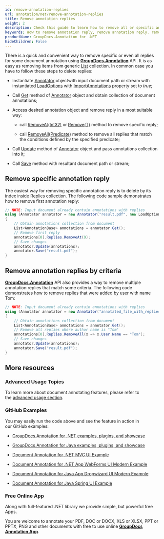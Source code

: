 ```yaml
---
id: remove-annotation-replies
url: annotation/net/remove-annotation-replies
title: Remove annotation replies
weight: 2
description: Check this guide to learn how to remove all or specific annotation replies when collaborate over document using GroupDocs.Annotation for .NET API.
keywords: How to remove annotation reply, remove annotation reply, remove reply, reply to annotation, remove annotation comment
productName: GroupDocs.Annotation for .NET
hideChildren: False
---
```

There is a quick and convenient way to remove specific or even all replies for some document annotation using **[GroupDocs.Annotation](https://products.groupdocs.com/annotation/net)** API. It is as easy as removing items from generic [List<T>](https://docs.microsoft.com/en-us/dotnet/api/system.collections.generic.list-1) collection. In common case you have to follow these steps to delete replies:

*   Instantiate [Annotator](https://apireference.groupdocs.com/net/annotation/groupdocs.annotation/annotator) objectwith input document path or stream with instantiated [LoadOptions](https://apireference.groupdocs.com/net/annotation/groupdocs.annotation.options/loadoptions) with [ImportAnnotations](https://apireference.groupdocs.com/annotation/net/groupdocs.annotation.options/loadoptions/properties/importannotations) property set to *true*;
    
*   Call [Get](https://apireference.groupdocs.com/annotation/net/groupdocs.annotation/annotator/methods/get) method of [Annotator](https://apireference.groupdocs.com/net/annotation/groupdocs.annotation/annotator) object and obtain collection of document annotations;
    
*   Access desired annotation object and remove reply in a most suitable way:
    
    *   call [RemoveAt(Int32)](https://docs.microsoft.com/en-us/dotnet/api/system.collections.generic.list-1.removeat) or [Remove(T)](https://docs.microsoft.com/en-us/dotnet/api/system.collections.generic.list-1.remove) method to remove specific reply;
        
    *   call [RemoveAll(Predicate<T>)](https://docs.microsoft.com/en-us/dotnet/api/system.collections.generic.list-1.removeall) method to remove all replies that match the conditions defined by the specified predicate;
        
*   Call [Update](https://apireference.groupdocs.com/net/annotation/groupdocs.annotation/annotator/methods/update/index) method of [Annotator](https://apireference.groupdocs.com/net/annotation/groupdocs.annotation/annotator) object and pass annotations collection into it;
    
*   Call [Save](https://apireference.groupdocs.com/net/annotation/groupdocs.annotation/annotator/methods/save/index) method with resultant document path or stream;
    

## Remove specific annotation reply 

The easiest way for removing specific annotation reply is to delete by its index inside Replies collection. The following code sample demonstrates how to remove first annotation reply:

```csharp
// NOTE: Input document already contain annotations with replies
using (Annotator annotator = new Annotator("result.pdf", new LoadOptions { ImportAnnotations = true }))
{
    // Obtain annotations collection from document
    List<AnnotationBase> annotations = annotator.Get();               
	// Remove first reply 
	annotations[0].Replies.RemoveAt(0);
	// Save changes
	annotator.Update(annotations);
	annotator.Save("result.pdf");
}
```

## Remove annotation replies by criteria

**[GroupDocs.Annotation](https://products.groupdocs.com/annotation/net)** API also provides a way to remove multiple annotation replies that match some criteria. The following code demonstrates how to remove replies that were added by user with name Tom:

```csharp
// NOTE: Input document already contain annotations with replies
using (Annotator annotator = new Annotator("annotated_file_with_replies.pdf", new LoadOptions { ImportAnnotations = true }))
{
    // Obtain annotations collection from document
    List<AnnotationBase> annotations = annotator.Get();
    // Remove all replies where author name is "Tom"
    annotations[0].Replies.RemoveAll(x => x.User.Name == "Tom");
    // Save changes
    annotator.Update(annotations);
    annotator.Save("result.pdf");
}
```

## More resources

### Advanced Usage Topics

To learn more about document annotating features, please refer to the [advanced usage section](https://docs.groupdocs.com/display/annotationnet/Advanced+usage).

### GitHub Examples

You may easily run the code above and see the feature in action in our GitHub examples:

*   [GroupDocs.Annotation for .NET examples, plugins, and showcase](https://github.com/groupdocs-annotation/GroupDocs.Annotation-for-.NET)
    
*   [GroupDocs.Annotation for Java examples, plugins, and showcase](https://github.com/groupdocs-annotation/GroupDocs.Annotation-for-Java)
    
*   [Document Annotation for .NET MVC UI Example](https://github.com/groupdocs-annotation/GroupDocs.Annotation-for-.NET-MVC) 
    
*   [Document Annotation for .NET App WebForms UI Modern Example](https://github.com/groupdocs-annotation/GroupDocs.Annotation-for-.NET-WebForms)
    
*   [Document Annotation for Java App Dropwizard UI Modern Example](https://github.com/groupdocs-annotation/GroupDocs.Annotation-for-Java-Dropwizard)
    
*   [Document Annotation for Java Spring UI Example](https://github.com/groupdocs-annotation/GroupDocs.Annotation-for-Java-Spring)
    

### Free Online App

Along with full-featured .NET library we provide simple, but powerful free Apps.

You are welcome to annotate your PDF, DOC or DOCX, XLS or XLSX, PPT or PPTX, PNG and other documents with free to use online **[GroupDocs Annotation App](https://products.groupdocs.app/annotation)**.
